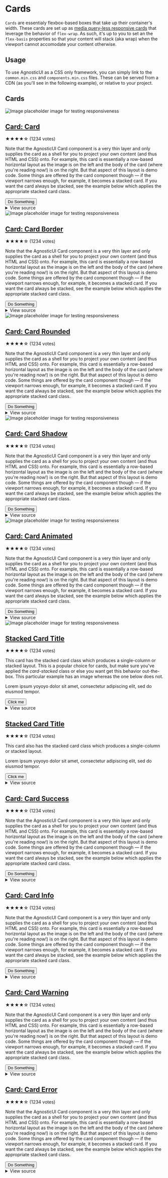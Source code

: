 # Cards

`Cards` are essentialy flexbox-based boxes that take up their container's width.
These cards are set up as [media query-less responsive cards](https://css-tricks.com/how-to-make-a-media-query-less-card-component/#a-recipe-for-zero-media-queries) that leverage the behavior of `flex-wrap`. As such, it's up to you to set an the `flex-basis` properties so that your content will stack (aka wrap) when the viewport cannot accomodate your content otherwise.

<div class="mbs24"></div>

## Usage

To use AgnosticUI as a CSS only framework, you can simply link to the `common.min.css` and `components.min.css` files. These can be served from a CDN (as you'll see in the following example), or relative to your project.
## Cards

<!-- Card -->
<article class="card items-stretch mbs24 mbe32">
  <div class="card-demo-image-wrap">
    <img src="https://via.placeholder.com/1000x400?text=Really+Big+Image" alt="Image placeholder image for testing responsiveness" />
  </div>
  <div class="card-demo-content pbs32 pbe32 pis32 pie32">
    <h1 class="card-demo-title"><a href="#">Card: Card</a></h1>
    <p class="card-demo-metadata">
      <span class="card-demo-rating">★★★★<span>☆</span></span>
      <span class="card-demo-votes">(1234 votes)</span>
    </p>
    <p class="card-demo-desc mbe24">Note that the AgnosticUI Card component is a very thin layer and only supplies the card as a shell for you to project your own content (and thus HTML and CSS) onto. For example, this card is essentially a row-based horizontal layout as the image is on the left and the body of the card (where you&#x27;re reading now!) is on the right. But that aspect of this layout is demo code. Some things are offered by the card component though — if the viewport narrows enough, for example, it becomes a stacked card. If you want the card always be stacked, see the example below which applies the appropriate stacked card class.</p>
    <button class="btn btn-primary" type="submit">Do Something</button>
  </div>
</article>

<div class="mbe24"></div>

<details class="disclose disclose-bordered">
<summary class="disclose-title">View source</summary>

```html
<!-- Card -->
<article class="card items-stretch mbs24 mbe32">
  <div class="card-demo-image-wrap">
    <img src="https://via.placeholder.com/1000x400?text=Really+Big+Image" alt="Image placeholder image for testing responsiveness" />
  </div>
  <div class="card-demo-content pbs32 pbe32 pis32 pie32">
    <h1 class="card-demo-title"><a href="#">Card: Card</a></h1>
    <p class="card-demo-metadata">
      <span class="card-demo-rating">★★★★<span>☆</span></span>
      <span class="card-demo-votes">(1234 votes)</span>
    </p>
    <p class="card-demo-desc mbe24">Note that the AgnosticUI Card component is a very thin layer and only supplies the card as a shell for you to project your own content (and thus HTML and CSS) onto. For example, this card is essentially a row-based horizontal layout as the image is on the left and the body of the card (where you&#x27;re reading now!) is on the right. But that aspect of this layout is demo code. Some things are offered by the card component though — if the viewport narrows enough, for example, it becomes a stacked card. If you want the card always be stacked, see the example below which applies the appropriate stacked card class.</p>
    <button class="btn btn-primary" type="submit">Do Something</button>
  </div>
</article>
```
</details>

<div class="mbe24"></div>

<!-- Card Border -->
<article class="card card-border items-stretch mbe32">
  <div class="card-demo-image-wrap">
    <img src="https://via.placeholder.com/1000x400?text=Really+Big+Image" alt="Image placeholder image for testing responsiveness" />
  </div>
  <div class="card-demo-content pbs32 pbe32 pis32 pie32">
    <h1 class="card-demo-title"><a href="#">Card: Card Border</a></h1>
    <p class="card-demo-metadata">
      <span class="card-demo-rating">★★★★<span>☆</span></span>
      <span class="card-demo-votes">(1234 votes)</span>
    </p>
    <p class="card-demo-desc mbe24">Note that the AgnosticUI Card component is a very thin layer and only supplies the card as a shell for you to project your own content (and thus HTML and CSS) onto. For example, this card is essentially a row-based horizontal layout as the image is on the left and the body of the card (where you&#x27;re reading now!) is on the right. But that aspect of this layout is demo code. Some things are offered by the card component though — if the viewport narrows enough, for example, it becomes a stacked card. If you want the card always be stacked, see the example below which applies the appropriate stacked card class.</p>
    <button class="btn btn-primary" type="submit">Do Something</button>
  </div>
</article>

<div class="mbe24"></div>

<details class="disclose disclose-bordered">
<summary class="disclose-title">View source</summary>

```html
<!-- Card Border -->
<article class="card card-border items-stretch mbe32">
  <div class="card-demo-image-wrap">
    <img src="https://via.placeholder.com/1000x400?text=Really+Big+Image" alt="Image placeholder image for testing responsiveness" />
  </div>
  <div class="card-demo-content pbs32 pbe32 pis32 pie32">
    <h1 class="card-demo-title"><a href="#">Card: Card Border</a></h1>
    <p class="card-demo-metadata">
      <span class="card-demo-rating">★★★★<span>☆</span></span>
      <span class="card-demo-votes">(1234 votes)</span>
    </p>
    <p class="card-demo-desc mbe24">Note that the AgnosticUI Card component is a very thin layer and only supplies the card as a shell for you to project your own content (and thus HTML and CSS) onto. For example, this card is essentially a row-based horizontal layout as the image is on the left and the body of the card (where you&#x27;re reading now!) is on the right. But that aspect of this layout is demo code. Some things are offered by the card component though — if the viewport narrows enough, for example, it becomes a stacked card. If you want the card always be stacked, see the example below which applies the appropriate stacked card class.</p>
    <button class="btn btn-primary" type="submit">Do Something</button>
  </div>
</article>
```
</details>

<div class="mbe24"></div>

<!-- Card Rounded -->
<article class="card card-border card-rounded items-stretch mbe32">
  <div class="card-demo-image-wrap">
    <img src="https://via.placeholder.com/1000x400?text=Really+Big+Image" alt="Image placeholder image for testing responsiveness" />
  </div>
  <div class="card-demo-content pbs32 pbe32 pis32 pie32">
    <h1 class="card-demo-title"><a href="#">Card: Card Rounded</a></h1>
    <p class="card-demo-metadata">
      <span class="card-demo-rating">★★★★<span>☆</span></span>
      <span class="card-demo-votes">(1234 votes)</span>
    </p>
    <p class="card-demo-desc mbe24">Note that the AgnosticUI Card component is a very thin layer and only supplies the card as a shell for you to project your own content (and thus HTML and CSS) onto. For example, this card is essentially a row-based horizontal layout as the image is on the left and the body of the card (where you&#x27;re reading now!) is on the right. But that aspect of this layout is demo code. Some things are offered by the card component though — if the viewport narrows enough, for example, it becomes a stacked card. If you want the card always be stacked, see the example below which applies the appropriate stacked card class.</p>
    <button class="btn btn-primary" type="submit">Do Something</button>
  </div>
</article>

<div class="mbe24"></div>

<details class="disclose disclose-bordered">
<summary class="disclose-title">View source</summary>

```html
<!-- Card Rounded -->
<article class="card card-border card-rounded items-stretch mbe32">
  <div class="card-demo-image-wrap">
    <img src="https://via.placeholder.com/1000x400?text=Really+Big+Image" alt="Image placeholder image for testing responsiveness" />
  </div>
  <div class="card-demo-content pbs32 pbe32 pis32 pie32">
    <h1 class="card-demo-title"><a href="#">Card: Card Rounded</a></h1>
    <p class="card-demo-metadata">
      <span class="card-demo-rating">★★★★<span>☆</span></span>
      <span class="card-demo-votes">(1234 votes)</span>
    </p>
    <p class="card-demo-desc mbe24">Note that the AgnosticUI Card component is a very thin layer and only supplies the card as a shell for you to project your own content (and thus HTML and CSS) onto. For example, this card is essentially a row-based horizontal layout as the image is on the left and the body of the card (where you&#x27;re reading now!) is on the right. But that aspect of this layout is demo code. Some things are offered by the card component though — if the viewport narrows enough, for example, it becomes a stacked card. If you want the card always be stacked, see the example below which applies the appropriate stacked card class.</p>
    <button class="btn btn-primary" type="submit">Do Something</button>
  </div>
</article>
```
</details>

<div class="mbe24"></div>

<!-- Card Shadow -->
<article class="card card-shadow items-stretch mbe32">
  <div class="card-demo-image-wrap">
    <img src="https://via.placeholder.com/1000x400?text=Really+Big+Image" alt="Image placeholder image for testing responsiveness" />
  </div>
  <div class="card-demo-content pbs32 pbe32 pis32 pie32">
    <h1 class="card-demo-title"><a href="#">Card: Card Shadow</a></h1>
    <p class="card-demo-metadata">
      <span class="card-demo-rating">★★★★<span>☆</span></span>
      <span class="card-demo-votes">(1234 votes)</span>
    </p>
    <p class="card-demo-desc mbe24">Note that the AgnosticUI Card component is a very thin layer and only supplies the card as a shell for you to project your own content (and thus HTML and CSS) onto. For example, this card is essentially a row-based horizontal layout as the image is on the left and the body of the card (where you&#x27;re reading now!) is on the right. But that aspect of this layout is demo code. Some things are offered by the card component though — if the viewport narrows enough, for example, it becomes a stacked card. If you want the card always be stacked, see the example below which applies the appropriate stacked card class.</p>
    <button class="btn btn-primary" type="submit">Do Something</button>
  </div>
</article>


<div class="mbe24"></div>

<details class="disclose disclose-bordered">
<summary class="disclose-title">View source</summary>

```html
<!-- Card Shadow -->
<article class="card card-shadow items-stretch mbe32">
  <div class="card-demo-image-wrap">
    <img src="https://via.placeholder.com/1000x400?text=Really+Big+Image" alt="Image placeholder image for testing responsiveness" />
  </div>
  <div class="card-demo-content pbs32 pbe32 pis32 pie32">
    <h1 class="card-demo-title"><a href="#">Card: Card Shadow</a></h1>
    <p class="card-demo-metadata">
      <span class="card-demo-rating">★★★★<span>☆</span></span>
      <span class="card-demo-votes">(1234 votes)</span>
    </p>
    <p class="card-demo-desc mbe24">Note that the AgnosticUI Card component is a very thin layer and only supplies the card as a shell for you to project your own content (and thus HTML and CSS) onto. For example, this card is essentially a row-based horizontal layout as the image is on the left and the body of the card (where you&#x27;re reading now!) is on the right. But that aspect of this layout is demo code. Some things are offered by the card component though — if the viewport narrows enough, for example, it becomes a stacked card. If you want the card always be stacked, see the example below which applies the appropriate stacked card class.</p>
    <button class="btn btn-primary" type="submit">Do Something</button>
  </div>
</article>
```
</details>

<div class="mbe24"></div>

<!-- Card Animated -->
<article class="card card-animated card-shadow items-stretch mbe32">
  <div class="card-demo-image-wrap">
    <img src="https://via.placeholder.com/1000x400?text=Really+Big+Image" alt="Image placeholder image for testing responsiveness" />
  </div>
  <div class="card-demo-content pbs32 pbe32 pis32 pie32">
    <h1 class="card-demo-title"><a href="#">Card: Card Animated</a></h1>
    <p class="card-demo-metadata">
      <span class="card-demo-rating">★★★★<span>☆</span></span>
      <span class="card-demo-votes">(1234 votes)</span>
    </p>
    <p class="card-demo-desc mbe24">Note that the AgnosticUI Card component is a very thin layer and only supplies the card as a shell for you to project your own content (and thus HTML and CSS) onto. For example, this card is essentially a row-based horizontal layout as the image is on the left and the body of the card (where you&#x27;re reading now!) is on the right. But that aspect of this layout is demo code. Some things are offered by the card component though — if the viewport narrows enough, for example, it becomes a stacked card. If you want the card always be stacked, see the example below which applies the appropriate stacked card class.</p>
    <button class="btn btn-primary" type="submit">Do Something</button>
  </div>
</article>

<div class="mbe24"></div>

<details class="disclose disclose-bordered">
<summary class="disclose-title">View source</summary>

```html
<!-- Card Animated -->
<article class="card card-animated card-shadow items-stretch mbe32">
  <div class="card-demo-image-wrap">
    <img src="https://via.placeholder.com/1000x400?text=Really+Big+Image" alt="Image placeholder image for testing responsiveness" />
  </div>
  <div class="card-demo-content pbs32 pbe32 pis32 pie32">
    <h1 class="card-demo-title"><a href="#">Card: Card Animated</a></h1>
    <p class="card-demo-metadata">
      <span class="card-demo-rating">★★★★<span>☆</span></span>
      <span class="card-demo-votes">(1234 votes)</span>
    </p>
    <p class="card-demo-desc mbe24">Note that the AgnosticUI Card component is a very thin layer and only supplies the card as a shell for you to project your own content (and thus HTML and CSS) onto. For example, this card is essentially a row-based horizontal layout as the image is on the left and the body of the card (where you&#x27;re reading now!) is on the right. But that aspect of this layout is demo code. Some things are offered by the card component though — if the viewport narrows enough, for example, it becomes a stacked card. If you want the card always be stacked, see the example below which applies the appropriate stacked card class.</p>
    <button class="btn btn-primary" type="submit">Do Something</button>
  </div>
</article>
```
</details>

<div class="mbe24"></div>

<!-- Stacked -->
<article class="card card-border card-stacked  mbe16">
  <div class="card-demo-image-wrap">
    <img src="https://via.placeholder.com/2000x1000?text=Really+Big+Image" alt="Image placeholder image for testing responsiveness" />
  </div>
  <div class="card-demo-content pbs32 pbe32 pis32 pie32">
    <h1 class="card-demo-title"><a href="#">Stacked Card Title</a></h1>
    <p class="card-demo-metadata mbe16">
      <span class="card-demo-rating">★★★★<span>☆</span></span>
      <span class="card-demo-votes">(1234 votes)</span>
    </p>
    <p class="card-demo-desc mbe24">
      This card has the stacked card class which produces a single-column or stacked layout.
      This is a popular choice for cards, but make sure you've applied the
      <i>card-stacked</i> class or else you want get this behavior
      <span class="quoted">out-the-box</span>. This particular example has an image whereas
      the one below does not.
    </p>
    <p class="mbe24">Lorem ipsum yoyoyo dolor sit amet, consectetur adipiscing elit, sed do eiusmod tempor.</p>
    <button class="btn btn-primary" type="submit">Click me</button>
  </div>
</article>

<div class="mbe24"></div>

<details class="disclose disclose-bordered">
<summary class="disclose-title">View source</summary>

```html
<!-- Stacked -->
<article class="card card-border card-stacked  mbe16">
  <div class="card-demo-image-wrap">
    <img src="https://via.placeholder.com/2000x1000?text=Really+Big+Image" alt="Image placeholder image for testing responsiveness" />
  </div>
  <div class="card-demo-content pbs32 pbe32 pis32 pie32">
    <h1 class="card-demo-title"><a href="#">Stacked Card Title</a></h1>
    <p class="card-demo-metadata mbe16">
      <span class="card-demo-rating">★★★★<span>☆</span></span>
      <span class="card-demo-votes">(1234 votes)</span>
    </p>
    <p class="card-demo-desc mbe24">
      This card has the stacked card class which produces a single-column or stacked layout.
      This is a popular choice for cards, but make sure you've applied the
      <i>card-stacked</i> class or else you want get this behavior
      <span class="quoted">out-the-box</span>. This particular example has an image whereas
      the one below does not.
    </p>
    <p class="mbe24">Lorem ipsum yoyoyo dolor sit amet, consectetur adipiscing elit, sed do eiusmod tempor.</p>
    <button class="btn btn-primary" type="submit">Click me</button>
  </div>
</article>
```
</details>

<div class="mbe24"></div>

<article class="card card-border card-stacked  mbe16">
  <div class="card-demo-content pbs32 pbe32 pis32 pie32">
    <h1 class="card-demo-title"><a href="#">Stacked Card Title</a></h1>
    <p class="card-demo-metadata">
      <span class="card-demo-rating">★★★★<span>☆</span></span>
      <span class="card-demo-votes">(1234 votes)</span>
    </p>
    <p class="card-demo-desc mbe24">
      This card also has the stacked card class which produces a single-column or stacked
      layout.
    </p>
    <p class="mbe24">Lorem ipsum yoyoyo dolor sit amet, consectetur adipiscing elit, sed do eiusmod tempor.</p>
    <button class="btn btn-primary" type="submit">Click me</button>
  </div>
</article>

<div class="mbe24"></div>

<details class="disclose disclose-bordered">
<summary class="disclose-title">View source</summary>

```html
<article class="card card-border card-stacked  mbe16">
  <div class="card-demo-content pbs32 pbe32 pis32 pie32">
    <h1 class="card-demo-title"><a href="#">Stacked Card Title</a></h1>
    <p class="card-demo-metadata">
      <span class="card-demo-rating">★★★★<span>☆</span></span>
      <span class="card-demo-votes">(1234 votes)</span>
    </p>
    <p class="card-demo-desc mbe24">
      This card also has the stacked card class which produces a single-column or stacked
      layout.
    </p>
    <p class="mbe24">Lorem ipsum yoyoyo dolor sit amet, consectetur adipiscing elit, sed do eiusmod tempor.</p>
    <button class="btn btn-primary" type="submit">Click me</button>
  </div>
</article>
```
</details>

<div class="mbe24"></div>

<!-- Card Success -->
<article class="card card-success items-stretch mbe32">
  <div class="card-demo-content pbs32 pbe32 pis32 pie32">
    <h1 class="card-demo-title"><a href="#">Card: Card Success</a></h1>
    <p class="card-demo-metadata">
      <span class="card-demo-rating">★★★★<span>☆</span></span>
      <span class="card-demo-votes">(1234 votes)</span>
    </p>
    <p class="card-demo-desc mbe24">Note that the AgnosticUI Card component is a very thin layer and only supplies the card as a shell for you to project your own content (and thus HTML and CSS) onto. For example, this card is essentially a row-based horizontal layout as the image is on the left and the body of the card (where you&#x27;re reading now!) is on the right. But that aspect of this layout is demo code. Some things are offered by the card component though — if the viewport narrows enough, for example, it becomes a stacked card. If you want the card always be stacked, see the example below which applies the appropriate stacked card class.</p>
    <button class="btn btn-primary" type="submit">Do Something</button>
  </div>
</article>

<div class="mbe24"></div>

<details class="disclose disclose-bordered">
<summary class="disclose-title">View source</summary>

```html
<!-- Card Success -->
<article class="card card-success items-stretch mbe32">
  <div class="card-demo-content pbs32 pbe32 pis32 pie32">
    <h1 class="card-demo-title"><a href="#">Card: Card Success</a></h1>
    <p class="card-demo-metadata">
      <span class="card-demo-rating">★★★★<span>☆</span></span>
      <span class="card-demo-votes">(1234 votes)</span>
    </p>
    <p class="card-demo-desc mbe24">Note that the AgnosticUI Card component is a very thin layer and only supplies the card as a shell for you to project your own content (and thus HTML and CSS) onto. For example, this card is essentially a row-based horizontal layout as the image is on the left and the body of the card (where you&#x27;re reading now!) is on the right. But that aspect of this layout is demo code. Some things are offered by the card component though — if the viewport narrows enough, for example, it becomes a stacked card. If you want the card always be stacked, see the example below which applies the appropriate stacked card class.</p>
    <button class="btn btn-primary" type="submit">Do Something</button>
  </div>
</article>
```
</details>

<div class="mbe24"></div>

<!-- Card Info -->
<article class="card card-info items-stretch mbe32">
  <div class="card-demo-content pbs32 pbe32 pis32 pie32">
    <h1 class="card-demo-title"><a href="#">Card: Card Info</a></h1>
    <p class="card-demo-metadata">
      <span class="card-demo-rating">★★★★<span>☆</span></span>
      <span class="card-demo-votes">(1234 votes)</span>
    </p>
    <p class="card-demo-desc mbe24">Note that the AgnosticUI Card component is a very thin layer and only supplies the card as a shell for you to project your own content (and thus HTML and CSS) onto. For example, this card is essentially a row-based horizontal layout as the image is on the left and the body of the card (where you&#x27;re reading now!) is on the right. But that aspect of this layout is demo code. Some things are offered by the card component though — if the viewport narrows enough, for example, it becomes a stacked card. If you want the card always be stacked, see the example below which applies the appropriate stacked card class.</p>
    <button class="btn btn-primary" type="submit">Do Something</button>
  </div>
</article>

<div class="mbe24"></div>

<details class="disclose disclose-bordered">
<summary class="disclose-title">View source</summary>

```html
<!-- Card Info -->
<article class="card card-info items-stretch mbe32">
  <div class="card-demo-content pbs32 pbe32 pis32 pie32">
    <h1 class="card-demo-title"><a href="#">Card: Card Info</a></h1>
    <p class="card-demo-metadata">
      <span class="card-demo-rating">★★★★<span>☆</span></span>
      <span class="card-demo-votes">(1234 votes)</span>
    </p>
    <p class="card-demo-desc mbe24">Note that the AgnosticUI Card component is a very thin layer and only supplies the card as a shell for you to project your own content (and thus HTML and CSS) onto. For example, this card is essentially a row-based horizontal layout as the image is on the left and the body of the card (where you&#x27;re reading now!) is on the right. But that aspect of this layout is demo code. Some things are offered by the card component though — if the viewport narrows enough, for example, it becomes a stacked card. If you want the card always be stacked, see the example below which applies the appropriate stacked card class.</p>
    <button class="btn btn-primary" type="submit">Do Something</button>
  </div>
</article>
```
</details>

<div class="mbe24"></div>

<!-- Card Warning -->
<article class="card card-warning items-stretch mbe32">
  <div class="card-demo-content pbs32 pbe32 pis32 pie32">
    <h1 class="card-demo-title"><a href="#">Card: Card Warning</a></h1>
    <p class="card-demo-metadata">
      <span class="card-demo-rating">★★★★<span>☆</span></span>
      <span class="card-demo-votes">(1234 votes)</span>
    </p>
    <p class="card-demo-desc mbe24">Note that the AgnosticUI Card component is a very thin layer and only supplies the card as a shell for you to project your own content (and thus HTML and CSS) onto. For example, this card is essentially a row-based horizontal layout as the image is on the left and the body of the card (where you&#x27;re reading now!) is on the right. But that aspect of this layout is demo code. Some things are offered by the card component though — if the viewport narrows enough, for example, it becomes a stacked card. If you want the card always be stacked, see the example below which applies the appropriate stacked card class.</p>
    <button class="btn btn-primary" type="submit">Do Something</button>
  </div>
</article>

<div class="mbe24"></div>

<details class="disclose disclose-bordered">
<summary class="disclose-title">View source</summary>

```html
<!-- Card Warning -->
<article class="card card-warning items-stretch mbe32">
  <div class="card-demo-content pbs32 pbe32 pis32 pie32">
    <h1 class="card-demo-title"><a href="#">Card: Card Warning</a></h1>
    <p class="card-demo-metadata">
      <span class="card-demo-rating">★★★★<span>☆</span></span>
      <span class="card-demo-votes">(1234 votes)</span>
    </p>
    <p class="card-demo-desc mbe24">Note that the AgnosticUI Card component is a very thin layer and only supplies the card as a shell for you to project your own content (and thus HTML and CSS) onto. For example, this card is essentially a row-based horizontal layout as the image is on the left and the body of the card (where you&#x27;re reading now!) is on the right. But that aspect of this layout is demo code. Some things are offered by the card component though — if the viewport narrows enough, for example, it becomes a stacked card. If you want the card always be stacked, see the example below which applies the appropriate stacked card class.</p>
    <button class="btn btn-primary" type="submit">Do Something</button>
  </div>
</article>
```
</details>

<div class="mbe24"></div>

<!-- Card Error -->
<article class="card card-error items-stretch mbe32">
  <div class="card-demo-content pbs32 pbe32 pis32 pie32">
    <h1 class="card-demo-title"><a href="#">Card: Card Error</a></h1>
    <p class="card-demo-metadata">
      <span class="card-demo-rating">★★★★<span>☆</span></span>
      <span class="card-demo-votes">(1234 votes)</span>
    </p>
    <p class="card-demo-desc mbe24">Note that the AgnosticUI Card component is a very thin layer and only supplies the card as a shell for you to project your own content (and thus HTML and CSS) onto. For example, this card is essentially a row-based horizontal layout as the image is on the left and the body of the card (where you&#x27;re reading now!) is on the right. But that aspect of this layout is demo code. Some things are offered by the card component though — if the viewport narrows enough, for example, it becomes a stacked card. If you want the card always be stacked, see the example below which applies the appropriate stacked card class.</p>
    <button class="btn btn-primary" type="submit">Do Something</button>
  </div>
</article>

<div class="mbe24"></div>

<details class="disclose disclose-bordered">
<summary class="disclose-title">View source</summary>

```html
<!-- Card Error -->
<article class="card card-error items-stretch mbe32">
  <div class="card-demo-content pbs32 pbe32 pis32 pie32">
    <h1 class="card-demo-title"><a href="#">Card: Card Error</a></h1>
    <p class="card-demo-metadata">
      <span class="card-demo-rating">★★★★<span>☆</span></span>
      <span class="card-demo-votes">(1234 votes)</span>
    </p>
    <p class="card-demo-desc mbe24">Note that the AgnosticUI Card component is a very thin layer and only supplies the card as a shell for you to project your own content (and thus HTML and CSS) onto. For example, this card is essentially a row-based horizontal layout as the image is on the left and the body of the card (where you&#x27;re reading now!) is on the right. But that aspect of this layout is demo code. Some things are offered by the card component though — if the viewport narrows enough, for example, it becomes a stacked card. If you want the card always be stacked, see the example below which applies the appropriate stacked card class.</p>
    <button class="btn btn-primary" type="submit">Do Something</button>
  </div>
</article>
```
</details>

